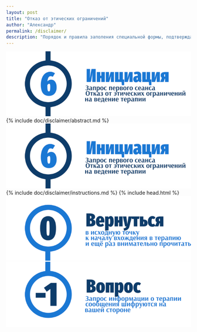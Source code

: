 ```yaml
---
layout: post
title: "Отказ от этических ограничений"
author: "Александр"
permalink: /disclaimer/
description: "Порядок и правила заполения специальной формы, подтверждающей, что начиная терапию клиент не имет этических ограничений на общение с терапевтом, обусловленных социальными связями и взаимными обязательствами"
---
```

![Отказ от этических ограничений](/_img/6.png)
{% include doc/disclaimer/abstract.md %}
![инструкция по заполеннию формы отказа от ограничений](/_img/6.png)
{% include doc/disclaimer/instructions.md %}
{% include head.html %}
<a href="/">![Psychotherapy for Russian-speaking IT professionals](/_img/0.png)</a>
<a href="https://bit.ly/3yhBEb4" target=_blank>![Вопросы ответы для пациента психотерапевта](/_img/-1.png)</a>
